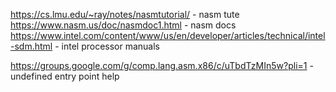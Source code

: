 https://cs.lmu.edu/~ray/notes/nasmtutorial/ - nasm tute
https://www.nasm.us/doc/nasmdoc1.html - nasm docs
https://www.intel.com/content/www/us/en/developer/articles/technical/intel-sdm.html - intel processor manuals

https://groups.google.com/g/comp.lang.asm.x86/c/uTbdTzMIn5w?pli=1 - undefined entry point help
